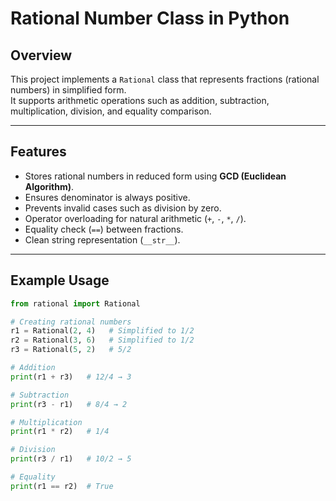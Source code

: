 # Rational Number Class in Python  

## Overview  
This project implements a `Rational` class that represents fractions (rational numbers) in simplified form.  
It supports arithmetic operations such as addition, subtraction, multiplication, division, and equality comparison.  

---

## Features  
- Stores rational numbers in reduced form using **GCD (Euclidean Algorithm)**.  
- Ensures denominator is always positive.  
- Prevents invalid cases such as division by zero.  
- Operator overloading for natural arithmetic (`+`, `-`, `*`, `/`).  
- Equality check (`==`) between fractions.  
- Clean string representation (`__str__`).  

---

## Example Usage  

```python
from rational import Rational  

# Creating rational numbers
r1 = Rational(2, 4)   # Simplified to 1/2
r2 = Rational(3, 6)   # Simplified to 1/2
r3 = Rational(5, 2)   # 5/2

# Addition
print(r1 + r3)   # 12/4 → 3

# Subtraction
print(r3 - r1)   # 8/4 → 2

# Multiplication
print(r1 * r2)   # 1/4

# Division
print(r3 / r1)   # 10/2 → 5

# Equality
print(r1 == r2)  # True

